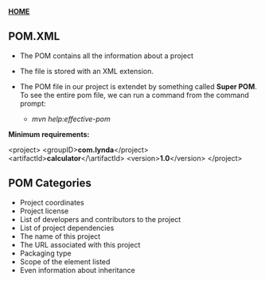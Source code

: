 [**HOME**](/index.md)


## POM.XML

* The POM contains all the information about a project

* The file is stored with an XML extension.

* The POM file in our project is extendet by something called **Super POM**. To see the entire pom file, we can run a command from the command prompt:

   * _mvn help:effective-pom_

**Minimum requirements:**

\<project\>
   \<groupID\>**com.lynda**\</project\>
   \<artifactId\>**calculator**\</\artifactId>
   \<version\>**1.0**\</version\>
\</project\>


## POM Categories

* Project coordinates
* Project license
* List of developers and contributors to the project
* List of project dependencies
* The name of this project
* The URL associated with this project
* Packaging type
* Scope of the element listed
* Even information about inheritance



